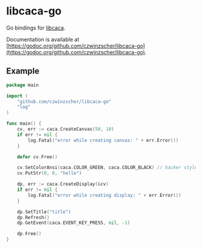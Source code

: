 # libcaca-go
Go bindings for [libcaca](https://github.com/cacalabs/libcaca).

Documentation is available at [https://godoc.org/github.com/czwinzscher/libcaca-go](https://godoc.org/github.com/czwinzscher/libcaca-go).

## Example
```go
package main

import (
	"github.com/czwinzscher/libcaca-go"
	"log"
)

func main() {
	cv, err := caca.CreateCanvas(50, 10)
	if err != nil {
		log.Fatal("error while creating canvas: " + err.Error())
	}

	defer cv.Free()

	cv.SetColorAnsi(caca.COLOR_GREEN, caca.COLOR_BLACK) // hacker style
	cv.PutStr(0, 0, "hello")

	dp, err := caca.CreateDisplay(&cv)
	if err != nil {
		log.Fatal("error while creating display: " + err.Error())
	}

	dp.SetTitle("title")
	dp.Refresh()
	dp.GetEvent(caca.EVENT_KEY_PRESS, nil, -1)

	dp.Free()
}
```
